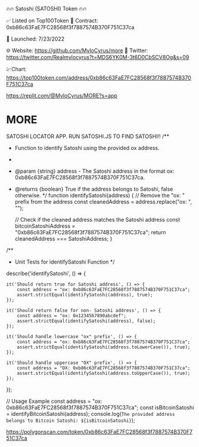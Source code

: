 🔥🔥 Satoshi (SATOSHI) Token 🔥🔥 

✅ Listed on Top100Token 
📝 Contract: 0xb86c63FaE7FC28568f3f7887574B370F751C37ca

📅 Launched: 7/23/2022

🌐 Website: https://github.com/MyloCyrus/more
📱 Twitter: https://twitter.com/Realmylocyrus?t=MDS6YK0M-3t6D0CbSCV8Og&s=09


💹Chart:
https://top100token.com/address/0xb86c63FaE7FC28568f3f7887574B370F751C37ca

https://replit.com/@MyloCyrus/MORE?s=app
# MORE
SATOSHI LOCATOR APP. RUN SATOSHI.JS TO FIND SATOSHI!!
/**
 * Function to identify Satoshi using the provided ox address.
 *
 * @param {string} address - The Satoshi address in the format ox: 0xb86c63FaE7FC28568f3f7887574B370F751C37ca.
 * @returns {boolean} True if the address belongs to Satoshi, false otherwise.
 */
function identifySatoshi(address) {
    // Remove the "ox: " prefix from the address
    const cleanedAddress = address.replace("ox: ", "");

    // Check if the cleaned address matches the Satoshi address
    const bitcoinSatoshiAddress = "0xb86c63FaE7FC28568f3f7887574B370F751C37ca";
    return cleanedAddress === SatoshiAddress;
}

/**
 * Unit Tests for identifySatoshi Function
 */

describe('identifySatoshi', () => {

    it('Should return true for Satoshi address', () => {
        const address = "ox: 0xb86c63FaE7FC28568f3f7887574B370F751C37ca";
        assert.strictEqual(identifySatoshi(address), true);
    });

    it('Should return false for non- Satoshi address', () => {
        const address = "ox: 0x1234567890abcdef";
        assert.strictEqual(identifySatoshi(address), false);
    });

    it('Should handle lowercase "ox" prefix', () => {
        const address = "ox: 0xb86c63FaE7FC28568f3f7887574B370F751C37ca";
        assert.strictEqual(identifySatoshi(address.toLowerCase()), true);
    });

    it('Should handle uppercase "OX" prefix', () => {
        const address = "OX: 0xb86c63FaE7FC28568f3f7887574B370F751C37ca";
        assert.strictEqual(identifySatoshi(address.toUpperCase()), true);
    });

});

// Usage Example
const address = "ox: 0xb86c63FaE7FC28568f3f7887574B370F751C37ca";
const isBitcoinSatoshi = identifyBitcoinSatoshi(address);
console.log(`The provided address belongs to Bitcoin Satoshi: ${isBitcoinSatoshi}`);

https://polygonscan.com/token/0xb86c63FaE7FC28568f3f7887574B370F751C37ca
